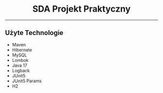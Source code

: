 # <h1 align="center">SDA Projekt Praktyczny</h1> 

---


## Użyte Technologie

- Maven
- Hibernate
- MySQL
- Lombok
- Java 17
- Logback
- JUnit5
- JUnit5 Params
- H2
